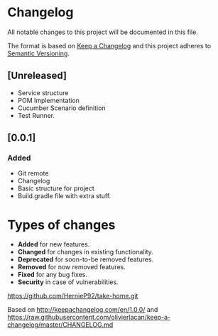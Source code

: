 # Changelog

All notable changes to this project will be documented in this file.

The format is based on [Keep a Changelog](http://keepachangelog.com/en/1.0.0/)
and this project adheres to [Semantic Versioning](http://semver.org/spec/v2.0.0.html).

## [Unreleased]

- Service structure
- POM Implementation
- Cucumber Scenario definition
- Test Runner.

## [0.0.1]

### Added

- Git remote
- Changelog
- Basic structure for project
- Build.gradle file with extra stuff.

# Types of changes

- **Added** for new features.
- **Changed** for changes in existing functionality.
- **Deprecated** for soon-to-be removed features.
- **Removed** for now removed features.
- **Fixed** for any bug fixes.
- **Security** in case of vulnerabilities.

https://github.com/HernieP92/take-home.git

Based on http://keepachangelog.com/en/1.0.0/
and https://raw.githubusercontent.com/olivierlacan/keep-a-changelog/master/CHANGELOG.md
